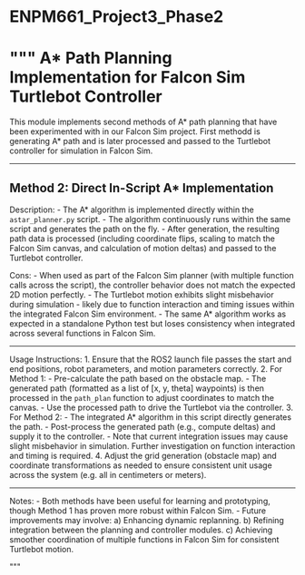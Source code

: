 # ENPM661_Project3_Phase2
"""
A* Path Planning Implementation for Falcon Sim Turtlebot Controller
====================================================================

This module implements second methods of A* path planning that have been experimented
with in our Falcon Sim project. First methodd is generating A* path and is later processed and passed
to the Turtlebot controller for simulation in Falcon Sim.

--------------------------------------------------------------------------------
Method 2: Direct In-Script A* Implementation
--------------------------------------------------------------------------------
Description:
    - The A* algorithm is implemented directly within the `astar_planner.py` script.
    - The algorithm continuously runs within the same script and generates the path on the fly.
    - After generation, the resulting path data is processed (including coordinate flips,
      scaling to match the Falcon Sim canvas, and calculation of motion deltas) and passed
      to the Turtlebot controller.
    
    
Cons:
    - When used as part of the Falcon Sim planner (with multiple function calls across the script),
      the controller behavior does not match the expected 2D motion perfectly.
    - The Turtlebot motion exhibits slight misbehavior during simulation - likely due to
      function interaction and timing issues within the integrated Falcon Sim environment.
    - The same A* algorithm works as expected in a standalone Python test but loses consistency
      when integrated across several functions in Falcon Sim.
      
--------------------------------------------------------------------------------
Usage Instructions:
    1. Ensure that the ROS2 launch file passes the start and end positions, robot parameters,
       and motion parameters correctly.
    2. For Method 1:
          - Pre-calculate the path based on the obstacle map.
          - The generated path (formatted as a list of [x, y, theta] waypoints) is then processed
            in the `path_plan` function to adjust coordinates to match the canvas.
          - Use the processed path to drive the Turtlebot via the controller.
    3. For Method 2:
          - The integrated A* algorithm in this script directly generates the path.
          - Post-process the generated path (e.g., compute deltas) and supply it to the controller.
          - Note that current integration issues may cause slight misbehavior in simulation.
            Further investigation on function interaction and timing is required.
    4. Adjust the grid generation (obstacle map) and coordinate transformations as needed
       to ensure consistent unit usage across the system (e.g. all in centimeters or meters).
       
--------------------------------------------------------------------------------
Notes:
    - Both methods have been useful for learning and prototyping, though Method 1 has proven
      more robust within Falcon Sim.
    - Future improvements may involve:
          a) Enhancing dynamic replanning.
          b) Refining integration between the planning and controller modules.
          c) Achieving smoother coordination of multiple functions in Falcon Sim for
             consistent Turtlebot motion.

"""
